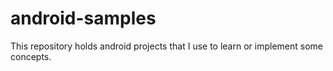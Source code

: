 # android-samples
This repository holds android projects that I use to learn or implement some concepts.
